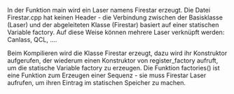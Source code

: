 In der Funktion main wird ein Laser namens Firestar erzeugt. Die Datei Firestar.cpp hat keinen Header - die Verbindung zwischen der Basisklasse (Laser) und der abgeleiteten Klasse (Firestar) basiert auf einer statischen Variable factory.
Auf diese Weise können mehrere Laser verknüpft werden: Canlass, QCL, ....

Beim Kompilieren wird die Klasse Firestar erzeugt, dazu wird ihr Konstruktor aufgerufen, der wiederum einen Konstruktor von register_factory aufruft, um die statische Variable factory zu erzeugen. 
Die Funktion factories() ist eine Funktion zum Erzeugen einer Sequenz - sie muss Firestar Laser aufrufen, um ihren Eintrag im statischen Speicher zu machen. 
